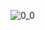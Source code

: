 ![0_0](https://raw.githubusercontent.com/MaisLaufen/MaisLaufen/refs/heads/main/shuba-shuba-transparent.gif)
